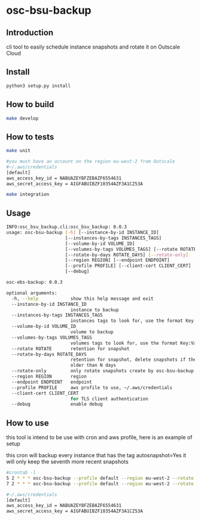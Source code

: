 # osc-bsu-backup

## Introduction

cli tool to easily schedule instance snapshots and rotate it on Outscale Cloud

## Install

```bash
python3 setup.py install
```

## How to build

```bash
make develop
```

## How to tests

```bash
make unit
```

```bash
#you must have an account on the region eu-west-2 from Outscale
#~/.aws/credentials
[default]
aws_access_key_id = NABUAZEYBFZEBAZF6554631
aws_secret_access_key = AIGFABUIBZF10354AZF3A1CZ53A

make integration
```

## Usage

```bash
INFO:osc_bsu_backup.cli:osc_bsu_backup: 0.0.3
usage: osc-bsu-backup [-h] [--instance-by-id INSTANCE_ID]
                      [--instances-by-tags INSTANCES_TAGS]
                      [--volume-by-id VOLUME_ID]
                      [--volumes-by-tags VOLUMES_TAGS] [--rotate ROTATE]
                      [--rotate-by-days ROTATE_DAYS] [--rotate-only]
                      [--region REGION] [--endpoint ENDPOINT]
                      [--profile PROFILE] [--client-cert CLIENT_CERT]
                      [--debug]

osc-ebs-backup: 0.0.3

optional arguments:
  -h, --help            show this help message and exit
  --instance-by-id INSTANCE_ID
                        instance to backup
  --instances-by-tags INSTANCES_TAGS
                        instances tags to look for, use the format Key:Value
  --volume-by-id VOLUME_ID
                        volume to backup
  --volumes-by-tags VOLUMES_TAGS
                        volumes tags to look for, use the format Key:Value
  --rotate ROTATE       retention for snapshot
  --rotate-by-days ROTATE_DAYS
                        retention for snapshot, delete snapshots if there are
                        older than N days
  --rotate-only         only rotate snapshots create by osc-bsu-backup
  --region REGION       region
  --endpoint ENDPOINT   endpoint
  --profile PROFILE     aws profile to use, ~/.aws/credentials
  --client-cert CLIENT_CERT
                        for TLS client authentication
  --debug               enable debug
```

## How to use

this tool is intend to be use with cron and aws profile, here is an example of setup

this cron will backup every instance that has the tag autosnapshot=Yes
it will only keep the seventh more recent snapshots

```bash
#crontab -l
5 2 * * * osc-bsu-backup --profile default --region eu-west-2 --rotate 7 --instances-by-tags 'autosnapshot:Yes'
7 2 * * * osc-bsu-backup --profile default --region eu-west-2 --rotate 7 --client-cert /home/remi/test1.pem --instances-by-tags 'autosnapshot:Yes'
```

```bash
#~/.aws/credentials
[default]
aws_access_key_id = NABUAZEYBFZEBAZF6554631
aws_secret_access_key = AIGFABUIBZF10354AZF3A1CZ53A
```

